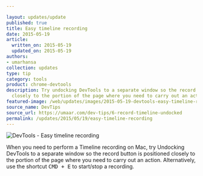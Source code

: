 ```yaml
---

layout: updates/update
published: true
title: Easy timeline recording
date: 2015-05-19
article:
  written_on: 2015-05-19
  updated_on: 2015-05-19
authors:
- umarhansa
collection: updates
type: tip
category: tools
product: chrome-devtools
description: Try undocking DevTools to a separate window so the record button is positioned
  closely to the portion of the page where you need to carry out an action
featured-image: /web/updates/images/2015-05-19-devtools-easy-timeline-recording/record-timeline-undocked.gif
source_name: DevTips
source_url: https://umaar.com/dev-tips/6-record-timeline-undocked
permalink: /updates/2015/05/19/easy-timeline-recording
---
```

<img src="/web/updates/images/2015-05-19-devtools-easy-timeline-recording/record-timeline-undocked.gif" alt="DevTools - Easy timeline recording">

When you need to perform a Timeline recording on Mac, try Undocking DevTools to a separate window so the record button is positioned closely to the portion of the page where you need to carry out an action. Alternatively, use the shortcut <kbd class="kbd">CMD + E</kbd> to start/stop a recording.